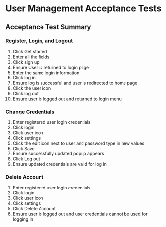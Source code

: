 # User Management Acceptance Tests

## Acceptance Test Summary

### Register, Login, and Logout

1. Click Get started
2. Enter all the fields
3. Click sign up
4. Ensure User is returned to login page
5. Enter the same login information
6. Click log in
7. Ensure log is successful and user is redirected to home page
8. Click the user icon
9. Click log out
10. Ensure user is logged out and returned to login menu

### Change Credentials

1. Enter registered user login credentials
2. Click login
3. Click user icon
4. Click settings
5. Click the edit icon next to user and password type in new values
6. Click Save
7. Ensure successfully updated popup appears
8. Click Log out
9. Ensure updated credentials are valid for log in

### Delete Account

1. Enter registered user login credentials
2. Click login
3. Click user icon
4. Click settings
5. Click Delete Account
6. Ensure user is logged out and user credentials cannot be used for logging in
